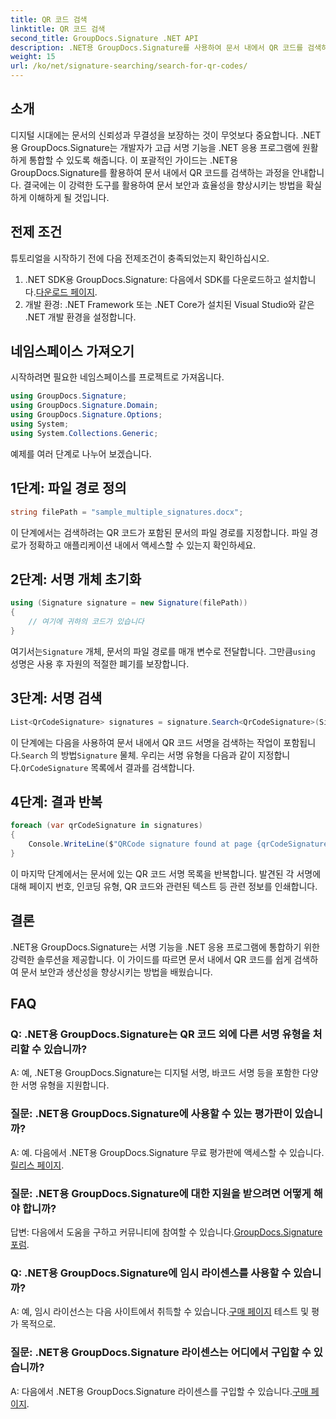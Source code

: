 ```yaml
---
title: QR 코드 검색
linktitle: QR 코드 검색
second_title: GroupDocs.Signature .NET API
description: .NET용 GroupDocs.Signature를 사용하여 문서 내에서 QR 코드를 검색하는 방법을 알아보세요. 손쉽게 문서 보안을 강화하세요.
weight: 15
url: /ko/net/signature-searching/search-for-qr-codes/
---
```

## 소개

디지털 시대에는 문서의 신뢰성과 무결성을 보장하는 것이 무엇보다 중요합니다. .NET용 GroupDocs.Signature는 개발자가 고급 서명 기능을 .NET 응용 프로그램에 원활하게 통합할 수 있도록 해줍니다. 이 포괄적인 가이드는 .NET용 GroupDocs.Signature를 활용하여 문서 내에서 QR 코드를 검색하는 과정을 안내합니다. 결국에는 이 강력한 도구를 활용하여 문서 보안과 효율성을 향상시키는 방법을 확실하게 이해하게 될 것입니다.

## 전제 조건

튜토리얼을 시작하기 전에 다음 전제조건이 충족되었는지 확인하십시오.

1.  .NET SDK용 GroupDocs.Signature: 다음에서 SDK를 다운로드하고 설치합니다.[다운로드 페이지](https://releases.groupdocs.com/signature/net/).
2. 개발 환경: .NET Framework 또는 .NET Core가 설치된 Visual Studio와 같은 .NET 개발 환경을 설정합니다.

## 네임스페이스 가져오기

시작하려면 필요한 네임스페이스를 프로젝트로 가져옵니다.

```csharp
using GroupDocs.Signature;
using GroupDocs.Signature.Domain;
using GroupDocs.Signature.Options;
using System;
using System.Collections.Generic;
```

예제를 여러 단계로 나누어 보겠습니다.

## 1단계: 파일 경로 정의

```csharp
string filePath = "sample_multiple_signatures.docx";
```

이 단계에서는 검색하려는 QR 코드가 포함된 문서의 파일 경로를 지정합니다. 파일 경로가 정확하고 애플리케이션 내에서 액세스할 수 있는지 확인하세요.

## 2단계: 서명 개체 초기화

```csharp
using (Signature signature = new Signature(filePath))
{
    // 여기에 귀하의 코드가 있습니다
}
```

 여기서는`Signature` 개체, 문서의 파일 경로를 매개 변수로 전달합니다. 그만큼`using` 성명은 사용 후 자원의 적절한 폐기를 보장합니다.

## 3단계: 서명 검색

```csharp
List<QrCodeSignature> signatures = signature.Search<QrCodeSignature>(SignatureType.QrCode);
```

 이 단계에는 다음을 사용하여 문서 내에서 QR 코드 서명을 검색하는 작업이 포함됩니다.`Search` 의 방법`Signature` 물체. 우리는 서명 유형을 다음과 같이 지정합니다.`QrCodeSignature` 목록에서 결과를 검색합니다.

## 4단계: 결과 반복

```csharp
foreach (var qrCodeSignature in signatures)
{
    Console.WriteLine($"QRCode signature found at page {qrCodeSignature.PageNumber} with type {qrCodeSignature.EncodeType.TypeName} and text {qrCodeSignature.Text}");
}
```

이 마지막 단계에서는 문서에 있는 QR 코드 서명 목록을 반복합니다. 발견된 각 서명에 대해 페이지 번호, 인코딩 유형, QR 코드와 관련된 텍스트 등 관련 정보를 인쇄합니다.

## 결론

.NET용 GroupDocs.Signature는 서명 기능을 .NET 응용 프로그램에 통합하기 위한 강력한 솔루션을 제공합니다. 이 가이드를 따르면 문서 내에서 QR 코드를 쉽게 검색하여 문서 보안과 생산성을 향상시키는 방법을 배웠습니다.

## FAQ

### Q: .NET용 GroupDocs.Signature는 QR 코드 외에 다른 서명 유형을 처리할 수 있습니까?
A: 예, .NET용 GroupDocs.Signature는 디지털 서명, 바코드 서명 등을 포함한 다양한 서명 유형을 지원합니다.

### 질문: .NET용 GroupDocs.Signature에 사용할 수 있는 평가판이 있습니까?
 A: 예. 다음에서 .NET용 GroupDocs.Signature 무료 평가판에 액세스할 수 있습니다.[릴리스 페이지](https://releases.groupdocs.com/).

### 질문: .NET용 GroupDocs.Signature에 대한 지원을 받으려면 어떻게 해야 합니까?
 답변: 다음에서 도움을 구하고 커뮤니티에 참여할 수 있습니다.[GroupDocs.Signature 포럼](https://forum.groupdocs.com/c/signature/13).

### Q: .NET용 GroupDocs.Signature에 임시 라이센스를 사용할 수 있습니까?
 A: 예, 임시 라이선스는 다음 사이트에서 취득할 수 있습니다.[구매 페이지](https://purchase.groupdocs.com/temporary-license/) 테스트 및 평가 목적으로.

### 질문: .NET용 GroupDocs.Signature 라이센스는 어디에서 구입할 수 있습니까?
 A: 다음에서 .NET용 GroupDocs.Signature 라이센스를 구입할 수 있습니다.[구매 페이지](https://purchase.groupdocs.com/buy).